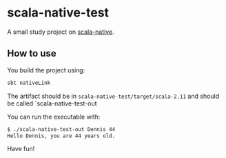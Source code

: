 # scala-native-test
A small study project on [scala-native](http://www.scala-native.org/en/latest/index.html).

## How to use
You build the project using:

```bash
sbt nativeLink
```

The artifact should be in `scala-native-test/target/scala-2.11` and should be called `scala-native-test-out

You can run the executable with:

```bash
$ ./scala-native-test-out Dennis 44
Hello Dennis, you are 44 years old.
```

Have fun!